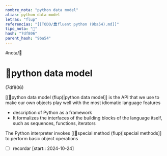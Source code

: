 ```yaml
---
nombre_nota: "python data model"
alias: python data model
letras: "flup"
referencias: "[[TODO/🏛️fluent python (9ba54).md]]"
tipo_nota: "📑"
hash: "7df806"
parent_hash: "9ba54"
---
```


#nota/📑

# 📑python data model
<div class="hash">(7df806)</div>

[[📑python data model (flup)|python data model]] is the API that we use to make our own objects play well with the most idiomatic language features

-  description of Python as a framework
-  It formalizes the interfaces of the building blocks of the language itself, such as sequences, functions, iterators

The Python interpreter invokes [[📑special method (flup)|special methods]] to perform basic object
operations



- [ ] recordar  [start:: 2024-10-24]
